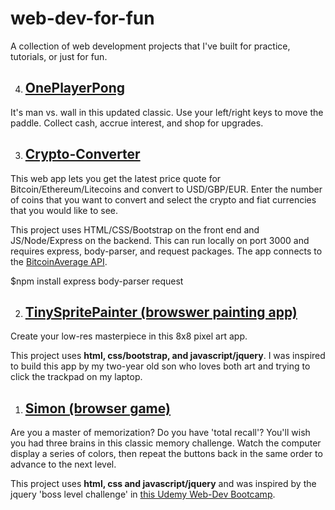 # web-dev-for-fun
A collection of web development projects that I've built for practice, tutorials, or just for fun.

4. ## [OnePlayerPong](https://github.com/jnees/web-dev-for-fun/tree/master/OnePlayerPong)

It's man vs. wall in this updated classic. Use your left/right keys to move the paddle. Collect cash, accrue interest, and shop for upgrades.

3. ## [Crypto-Converter](https://github.com/jnees/web-dev-for-fun/tree/master/Bitcoin-Ticker)

This web app lets you get the latest price quote for Bitcoin/Ethereum/Litecoins and convert to USD/GBP/EUR. Enter the number of coins that you want to convert and select the crypto and fiat currencies that you would like to see.

This project uses HTML/CSS/Bootstrap on the front end and JS/Node/Express on the backend. This can run locally on port 3000 and requires express, body-parser, and request packages. The app connects to the [BitcoinAverage API](https://github.com/jnees/web-dev-for-fun/tree/master/Bitcoin-Ticker). 

$npm install express body-parser request

2. ## [TinySpritePainter (browswer painting app)](https://github.com/jnees/web-dev-for-fun/tree/master/TinySpritePainter)

Create your low-res masterpiece in this 8x8 pixel art app.

This project uses **html, css/bootstrap, and javascript/jquery**. I was inspired to build this app by my two-year old son who loves both art and trying to click the trackpad on my laptop.

1. ## [Simon (browser game)](https://github.com/jnees/web-dev-for-fun/tree/master/Simon)

Are you a master of memorization? Do you have 'total recall'? You'll wish you had three brains in this classic memory challenge. Watch the computer display a series of colors, then repeat the buttons back in the same order to advance to the next level.

This project uses **html, css and javascript/jquery** and was inspired by the jquery 'boss level challenge' in [this Udemy Web-Dev Bootcamp](https://www.udemy.com/course/the-complete-web-development-bootcamp/).



